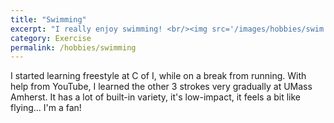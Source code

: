 ```yaml
---
title: "Swimming"
excerpt: "I really enjoy swimming! <br/><img src='/images/hobbies/swim.jpg' width='250'><br/>"
category: Exercise
permalink: /hobbies/swimming
---
```


I started learning freestyle at C of I, while on a break from running. With help from YouTube, I learned the other 3 strokes very gradually at UMass Amherst. It has a lot of built-in variety, it's low-impact, it feels a bit like flying... I'm a fan!

<!--
<iframe width="560" height="315" src="https://www.youtube.com/embed/JvyYbdNyHIs" title="YouTube video player" frameborder="0" allow="accelerometer; autoplay; clipboard-write; encrypted-media; gyroscope; picture-in-picture" allowfullscreen></iframe>
<iframe width="560" height="315" src="https://www.youtube.com/embed/1O4yMoYu0AI" title="YouTube video player" frameborder="0" allow="accelerometer; autoplay; clipboard-write; encrypted-media; gyroscope; picture-in-picture" allowfullscreen></iframe>
<iframe width="560" height="315" src="https://www.youtube.com/embed/Pc6oUOD7uGY" title="YouTube video player" frameborder="0" allow="accelerometer; autoplay; clipboard-write; encrypted-media; gyroscope; picture-in-picture" allowfullscreen></iframe>
<iframe width="560" height="315" src="https://www.youtube.com/embed/eG9RGsq8Rdc" title="YouTube video player" frameborder="0" allow="accelerometer; autoplay; clipboard-write; encrypted-media; gyroscope; picture-in-picture" allowfullscreen></iframe>
-->
